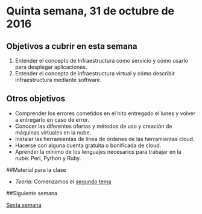 # Quinta semana, 31 de octubre de 2016


## Objetivos a cubrir en esta semana

1. Entender el concepto de Infraestructura como servicio y cómo usarlo
   para desplegar aplicaciones.
2. Entender el concepto de infraestructura virtual y cómo describir
   infraestructura mediante software.

## Otros objetivos
* Comprender los errores cometidos en el hito entregado el lunes y
  volver a entregarlo en caso de error.
* Conocer las diferentes ofertas y métodos de uso y creación de
  máquinas virtuales en la nube.
* Instalar las herramientas de línea de órdenes de las herramientas cloud.
* Hacerse con alguna cuenta gratuita o bonificada de cloud.
* Aprender la mínimo de los lenguajes necesarios para trabajar en la
  nube: Perl, Python y Ruby.

##Material para la clase

* *Teoría*: Comenzamos el
  [segundo tema](http://jj.github.io/CC/documentos/temas/Gestion_de_configuraciones)


##Siguiente semana

[Sexta semana](6-semana.md)
